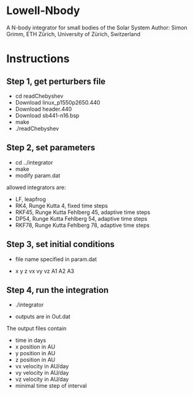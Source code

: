 # Lowell-Nbody

A N-body integrator for small bodies of the Solar System
Author: Simon Grimm, ETH Zürich, University of Zürich, Switzerland


# Instructions #

## Step 1, get perturbers file ##

- cd readChebyshev
- Download linux_p1550p2650.440 
- Download header.440
- Download sb441-n16.bsp
- make
- ./readChebyshev

## Step 2, set parameters ##

- cd ../integrator
- make
- modify param.dat


allowed integrators are:

- LF, leapfrog 
- RK4, Runge Kutta 4, fixed time steps
- RKF45, Runge Kutta Fehlberg 45, adaptive time steps
- DP54, Runge Kutta Fehlberg 54, adaptive time steps
- RKF78, Runge Kutta Fehlberg 78, adaptive time steps

## Step 3, set initial conditions ##

- file name specified in param.dat

- x y z vx vy vz A1 A2 A3

## Step 4, run the integration ##

- ./integrator

- outputs are in Out.dat

The output files contain 
- time in days
- x position in AU
- y position in AU
- z position in AU
- vx velocity in AU/day
- vy velocity in AU/day
- vz velocity in AU/day
- minimal time step of interval

<!---
## Step 5 compare the results with JPL ##
- combine the output files with

cat Out* > out< name >_h.dat

e.g. cat Out* > outIcarus_h.dat

-run python3 compare.py < name > > diff< name >.dat

e.g. python3 compare.py Icarus > diffIcarus.dat

This produces a file with the difference between the real positions from JPL and the integration.
The file contains two columns:
-- time in day
-- difference in meters
-->

